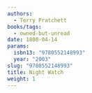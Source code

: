 ```yaml
---
authors:
  - Terry Pratchett
books/tags:
  - owned-but-unread
date: 1800-04-14
params:
  isbn13: "9780552148993"
  year: "2003"
slug: "9780552148993"
title: Night Watch
weight: 1
---
```


<!--more-->
